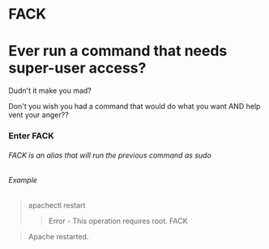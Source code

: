 # FACK

# Ever run a command that needs super-user access?

Dudn't it make you mad?

Don't you wish you had a command that would do what you want AND help vent your anger??


### Enter FACK
###### FACK is an alias that will run the previous command as sudo

###### Example

> apachectl restart
>> Error - This operation requires root.
> FACK
 
> Apache restarted.

